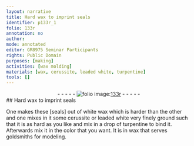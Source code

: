 ```yaml
---
layout: narrative
title: Hard wax to imprint seals
identifier: p133r_1
folio: 133r
annotation: no
author:
mode: annotated
editor: GR8975 Seminar Participants
rights: Public Domain
purposes: [making]
activities: [wax molding]
materials: [wax, cerussite, leaded white, turpentine]
tools: []
---
```


 <div class="folio" align="center">- - - - - <a href="http://gallica.bnf.fr/ark:/12148/btv1b10500001g/f271.image" target="_blank"><img src="https://cu-mkp.github.io/GR8975-edition/assets/photo-icon.png" alt="folio image: " style="display:inline-block; margin-bottom:-3px;"/>133r</a> - - - - - </div> 
## Hard <span class="material">wax</span> to imprint seals

  <span class="activity"></span> 
One makes these [seals] out of white <span class="material">wax</span> which is harder than the other and one mixes in it some <span class="material">cerussite</span> or <span class="material">leaded white</span> very finely ground such that it is as hard as you like and mix in a drop of <span class="material">turpentine</span> to bind it. Afterwards mix it in the color that you want. It is in <span class="material">wax</span> that serves goldsmiths for modeling. 
 